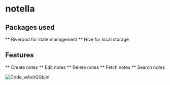 # notella

## Packages used

** Riverpod for state management
** Hive for local storage

## Features

** Create notes
** Edit notes
** Delete notes
** Fetch notes
** Search notes


![Code_wAxhQGbjni](https://github.com/mustapha-amin/notella/assets/70119794/bfe3c834-acb7-4c7b-ba65-eef21e472c7c)
